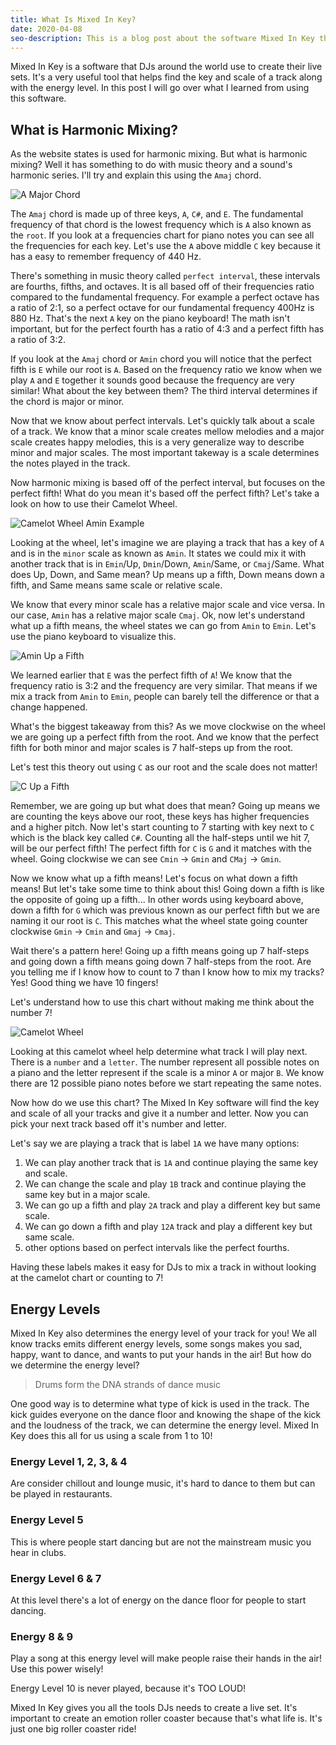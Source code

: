 ```yaml
---
title: What Is Mixed In Key?
date: 2020-04-08
seo-description: This is a blog post about the software Mixed In Key that DJ uses.
---
```


Mixed In Key is a software that DJs around the world use to create their live sets. It's a very useful tool that helps find the key and scale of a track along with the energy level. In this post I will go over what I learned from using this software.

## What is Harmonic Mixing?

As the website states is used for harmonic mixing. But what is harmonic mixing? Well it has something to do with music theory and a sound's harmonic series. I'll try and explain this using the `Amaj` chord.

![A Major Chord](./a-major-chord.png)

The `Amaj` chord is made up of three keys, `A`, `C#`, and `E`. The fundamental frequency of that chord is the lowest frequency which is `A` also known as the `root`. If you look at a frequencies chart for piano notes you can see all the frequencies for each key. Let's use the `A` above middle `C` key because it has a easy to remember frequency of 440 Hz.

There's something in music theory called `perfect interval`, these intervals are fourths, fifths, and octaves. It is all based off of their frequencies ratio compared to the fundamental frequency. For example a perfect octave has a ratio of 2:1, so a perfect octave for our fundamental frequency 400Hz is 880 Hz. That's the next `A` key on the piano keyboard! The math isn't important, but for the perfect fourth has a ratio of 4:3 and a perfect fifth has a ratio of 3:2.

If you look at the `Amaj` chord or `Amin` chord you will notice that the perfect fifth is `E` while our root is `A`. Based on the frequency ratio we know when we play `A` and `E` together it sounds good because the frequency are very similar! What about the key between them? The third interval determines if the chord is major or minor.

Now that we know about perfect intervals. Let's quickly talk about a scale of a track. We know that a minor scale creates mellow melodies and a major scale creates happy melodies, this is a very generalize way to describe minor and major scales. The most important takeway is a scale determines the notes played in the track.

Now harmonic mixing is based off of the perfect interval, but focuses on the perfect fifth! What do you mean it's based off the perfect fifth? Let's take a look on how to use their Camelot Wheel.

![Camelot Wheel Amin Example](./camelot-wheel-a-minor.png)

Looking at the wheel, let's imagine we are playing a track that has a key of `A` and is in the `minor` scale as known as `Amin`. It states we could mix it with another track that is in `Emin`/Up, `Dmin`/Down, `Amin`/Same, or `Cmaj`/Same. What does Up, Down, and Same mean? Up means up a fifth, Down means down a fifth, and Same means same scale or relative scale.

We know that every minor scale has a relative major scale and vice versa. In our case, `Amin` has a relative major scale `Cmaj`. Ok, now let's understand what up a fifth means, the wheel states we can go from `Amin` to `Emin`. Let's use the piano keyboard to visualize this.

![Amin Up a Fifth](a-minor-up-a-fifth.png)

We learned earlier that `E` was the perfect fifth of `A`! We know that the frequency ratio is 3:2 and the frequency are very similar. That means if we mix a track from `Amin` to `Emin`, people can barely tell the difference or that a change happened.

What's the biggest takeaway from this? As we move clockwise on the wheel we are going up a perfect fifth from the root. And we know that the perfect fifth for both minor and major scales is 7 half-steps up from the root.

Let's test this theory out using `C` as our root and the scale does not matter!

![C Up a Fifth](c-up-a-fifth.png)

Remember, we are going up but what does that mean? Going up means we are counting the keys above our root, these keys has higher frequencies and a higher pitch. Now let's start counting to 7 starting with key next to `C` which is the black key called `C#`. Counting all the half-steps until we hit 7, will be our perfect fifth! The perfect fifth for `C` is `G` and it matches with the wheel. Going clockwise we can see `Cmin` -> `Gmin` and `CMaj` -> `Gmin`.

Now we know what up a fifth means! Let's focus on what down a fifth means! But let's take some time to think about this! Going down a fifth is like the opposite of going up a fifth... In other words using keyboard above, down a fifth for `G` which was previous known as our perfect fifth but we are naming it our root is `C`. This matches what the wheel state going counter clockwise `Gmin` -> `Cmin` and `Gmaj` -> `Cmaj`.

Wait there's a pattern here! Going up a fifth means going up 7 half-steps and going down a fifth means going down 7 half-steps from the root. Are you telling me if I know how to count to 7 than I know how to mix my tracks? Yes! Good thing we have 10 fingers!

Let's understand how to use this chart without making me think about the number 7!

![Camelot Wheel](./camelot-wheel.png)

Looking at this camelot wheel help determine what track I will play next. There is a `number` and a `letter`. The number represent all possible notes on a piano and the letter represent if the scale is a minor `A` or major `B`. We know there are 12 possible piano notes before we start repeating the same notes.

Now how do we use this chart? The Mixed In Key software will find the key and scale of all your tracks and give it a number and letter. Now you can pick your next track based off it's number and letter.

Let's say we are playing a track that is label `1A` we have many options:

1. We can play another track that is `1A` and continue playing the same key and scale.
2. We can change the scale and play `1B` track and continue playing the same key but in a major scale.
3. We can go up a fifth and play `2A` track and play a different key but same scale.
4. We can go down a fifth and play `12A` track and play a different key but same scale.
5. other options based on perfect intervals like the perfect fourths.

Having these labels makes it easy for DJs to mix a track in without looking at the camelot chart or counting to 7!

## Energy Levels

Mixed In Key also determines the energy level of your track for you! We all know tracks emits different energy levels, some songs makes you sad, happy, want to dance, and wants to put your hands in the air! But how do we determine the energy level?

> Drums form the DNA strands of dance music

One good way is to determine what type of kick is used in the track. The kick guides everyone on the dance floor and knowing the shape of the kick and the loudness of the track, we can determine the energy level. Mixed In Key does this all for us using a scale from 1 to 10!

### Energy Level 1, 2, 3, & 4

Are consider chillout and lounge music, it's hard to dance to them but can be played in restaurants.

### Energy Level 5

This is where people start dancing but are not the mainstream music you hear in clubs.

### Energy Level 6 & 7

At this level there's a lot of energy on the dance floor for people to start dancing.

### Energy 8 & 9

Play a song at this energy level will make people raise their hands in the air! Use this power wisely!

Energy Level 10 is never played, because it's TOO LOUD!

Mixed In Key gives you all the tools DJs needs to create a live set. It's important to create an emotion roller coaster because that's what life is. It's just one big roller coaster ride!
